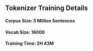 ## Tokenizer Training Details
#### Corpus Size: 5 Million Sentences
#### Vocab Size: 16000
#### Training Time: 2H 43M